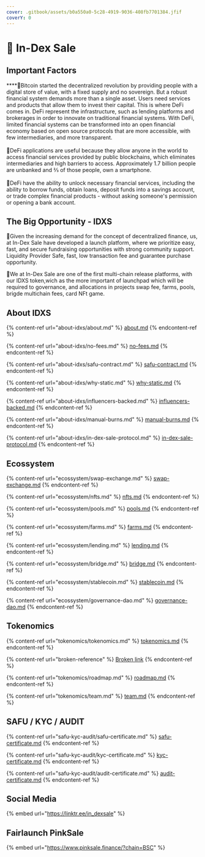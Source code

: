```yaml
---
cover: .gitbook/assets/b0a550a0-5c28-4919-9036-408fb7701384.jfif
coverY: 0
---
```


# 🔰 In-Dex Sale

## Important Factors

****:clap:Bitcoin started the decentralized revolution by providing people with a digital store of value, with a fixed supply and no sovereign. But a robust financial system demands more than a single asset. Users need services and products that allow them to invest their capital. This is where DeFi comes in. DeFi represent the infrastructure, such as lending platforms and brokerages in order to innovate on traditional financial systems. With DeFi, limited financial systems can be transformed into an open financial economy based on open source protocols that are more accessible, with few intermediaries, and more transparent.\
\
:clap:DeFi applications are useful because they allow anyone in the world to access financial services provided by public blockchains, which eliminates intermediaries and high barriers to access. Approximately 1.7 billion people are unbanked and ⅔ of those people, own a smartphone.\
\
:clap:DeFi have the ability to unlock necessary financial services, including the ability to borrow funds, obtain loans, deposit funds into a savings account, or trade complex financial products - without asking someone's permission or opening a bank account.

## The Big Opportunity - IDXS

:clap:Given the increasing demand for the concept of decentralized finance, us, at In-Dex Sale have developed a launch platform, where we prioritize easy, fast, and secure fundraising opportunities with strong community support. Liquidity Provider Safe, fast, low transaction fee and guarantee purchase opportunity.

:clap:We at In-Dex Sale are one of the first multi-chain release platforms, with our IDXS token,wich as the more important of launchpad which will be required to governance, and allocations in projects swap fee, farms, pools, brigde multichain fees, card NFt game.

## About IDXS

{% content-ref url="about-idxs/about.md" %}
[about.md](about-idxs/about.md)
{% endcontent-ref %}

{% content-ref url="about-idxs/no-fees.md" %}
[no-fees.md](about-idxs/no-fees.md)
{% endcontent-ref %}

{% content-ref url="about-idxs/safu-contract.md" %}
[safu-contract.md](about-idxs/safu-contract.md)
{% endcontent-ref %}

{% content-ref url="about-idxs/why-static.md" %}
[why-static.md](about-idxs/why-static.md)
{% endcontent-ref %}

{% content-ref url="about-idxs/influencers-backed.md" %}
[influencers-backed.md](about-idxs/influencers-backed.md)
{% endcontent-ref %}

{% content-ref url="about-idxs/manual-burns.md" %}
[manual-burns.md](about-idxs/manual-burns.md)
{% endcontent-ref %}

{% content-ref url="about-idxs/in-dex-sale-protocol.md" %}
[in-dex-sale-protocol.md](about-idxs/in-dex-sale-protocol.md)
{% endcontent-ref %}

## Ecossystem

{% content-ref url="ecossystem/swap-exchange.md" %}
[swap-exchange.md](ecossystem/swap-exchange.md)
{% endcontent-ref %}

{% content-ref url="ecossystem/nfts.md" %}
[nfts.md](ecossystem/nfts.md)
{% endcontent-ref %}

{% content-ref url="ecossystem/pools.md" %}
[pools.md](ecossystem/pools.md)
{% endcontent-ref %}

{% content-ref url="ecossystem/farms.md" %}
[farms.md](ecossystem/farms.md)
{% endcontent-ref %}

{% content-ref url="ecossystem/lending.md" %}
[lending.md](ecossystem/lending.md)
{% endcontent-ref %}

{% content-ref url="ecossystem/bridge.md" %}
[bridge.md](ecossystem/bridge.md)
{% endcontent-ref %}

{% content-ref url="ecossystem/stablecoin.md" %}
[stablecoin.md](ecossystem/stablecoin.md)
{% endcontent-ref %}

{% content-ref url="ecossystem/governance-dao.md" %}
[governance-dao.md](ecossystem/governance-dao.md)
{% endcontent-ref %}

## Tokenomics

{% content-ref url="tokenomics/tokenomics.md" %}
[tokenomics.md](tokenomics/tokenomics.md)
{% endcontent-ref %}

{% content-ref url="broken-reference" %}
[Broken link](broken-reference)
{% endcontent-ref %}

{% content-ref url="tokenomics/roadmap.md" %}
[roadmap.md](tokenomics/roadmap.md)
{% endcontent-ref %}

{% content-ref url="tokenomics/team.md" %}
[team.md](tokenomics/team.md)
{% endcontent-ref %}

## SAFU / KYC / AUDIT&#x20;

{% content-ref url="safu-kyc-audit/safu-certificate.md" %}
[safu-certificate.md](safu-kyc-audit/safu-certificate.md)
{% endcontent-ref %}

{% content-ref url="safu-kyc-audit/kyc-certificate.md" %}
[kyc-certificate.md](safu-kyc-audit/kyc-certificate.md)
{% endcontent-ref %}

{% content-ref url="safu-kyc-audit/audit-certificate.md" %}
[audit-certificate.md](safu-kyc-audit/audit-certificate.md)
{% endcontent-ref %}

## Social Media

{% embed url="https://linktr.ee/in_dexsale" %}

## Fairlaunch PinkSale

{% embed url="https://www.pinksale.finance/?chain=BSC" %}
